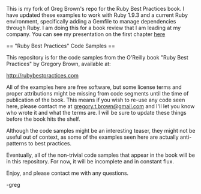 This is my fork of Greg Brown's repo for the Ruby Best Practices book.  I
have updated these examples to work with Ruby 1.9.3 and a current Ruby environment,
specifically adding a Gemfile to manage dependencies through Ruby.  I am
doing this for a book review that I am leading at my company.  You can see
my presentation on the first chapter [here](https://docs.google.com/presentation/d/12P_uHSkHBoB1WCgyh2m8iiiwZQFP0tdcM2lX5uYxMoo/edit)

== "Ruby Best Practices" Code Samples ==

This repository is for the code samples from the O'Reilly book "Ruby Best
Practices" by Gregory Brown, available at:

  http://rubybestpractices.com

All of the examples here are free software, but some license terms and proper
attributions might be missing from code segments until the time of publication
of the book.  This means if you wish to re-use any code seen here, please
contact me at gregory.t.brown@gmail.com and I'll let you know who wrote it and
what the terms are.  I will be sure to update these things before the book hits
the shelf.

Although the code samples might be an interesting teaser, they might not be
useful out of context, as some of the examples seen here are actually
anti-patterns to best practices.

Eventually, all of the non-trivial code samples that appear in the book will be in
this repository. For now, it will be incomplete and in constant flux.

Enjoy, and please contact me with any questions.

-greg
